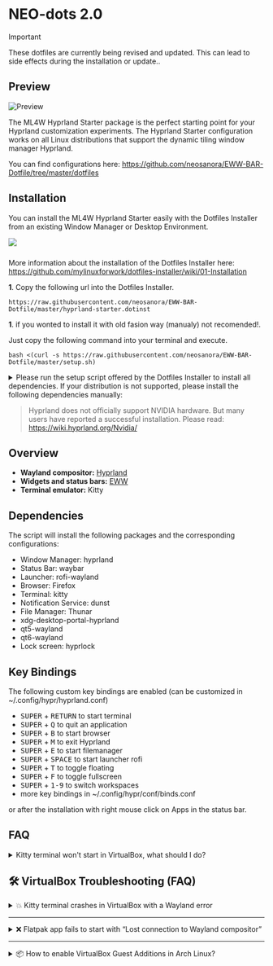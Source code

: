 # NEO-dots 2.0

> [!IMPORTANT]
> These dotfiles are currently being revised and updated. This can lead to side effects during the installation or update..

## Preview

![Preview](preview.gif)

The ML4W Hyprland Starter package is the perfect starting point for your Hyprland customization experiments. The Hyprland Starter configuration works on all Linux distributions that support the dynamic tiling window manager Hyprland.

You can find configurations here: https://github.com/neosanora/EWW-BAR-Dotfile/tree/master/dotfiles

## Installation

You can install the ML4W Hyprland Starter easily with the Dotfiles Installer from an existing Window Manager or Desktop Environment.

<a href="https://mylinuxforwork.github.io/dotfiles-installer/" target="_blank"><img src="https://mylinuxforwork.github.io/dotfiles-installer/dotfiles-installer-badge.png" style="border:0;margin-bottom:10px"></a>

More information about the installation of the Dotfiles Installer here: https://github.com/mylinuxforwork/dotfiles-installer/wiki/01-Installation

**1**. Copy the following url into the Dotfiles Installer.

```
https://raw.githubusercontent.com/neosanora/EWW-BAR-Dotfile/master/hyprland-starter.dotinst
```


**1**. if you wonted to install it with old fasion way (manualy) not recomended!.

Just copy the following command into your terminal and execute.

```
bash <(curl -s https://raw.githubusercontent.com/neosanora/EWW-BAR-Dotfile/master/setup.sh)
```



<details>
<summary>Please run the setup script offered by the Dotfiles Installer to install all dependencies. If your distribution is not supported,
please install the following dependencies manually:</summary>

-  # === Tools Umum ===
-  "wget"            # download tool
-  "unzip"           # unzip files
-  "git"             # version control
-  "jq"              # JSON processor
-  "vim"             # text editor
-  "neovim"          # modern text editor
-  "gum"             # command line UI toolkit
-  "fastfetch"       # system information tool

-  # === Font ===
-  "ttf-font-awesome"
-  "ttf-fira-sans"
-  "ttf-fira-code"
-  "ttf-firacode-nerd"

-  # === Display Manager & WM ===
-  "hyprland"                       # Wayland compositor
-  "xdg-desktop-portal-hyprland"    # xdg portal for Hyprland
-  "qt5-wayland"                    # Qt support for Wayland
-  "qt6-wayland"                    # Qt support for Wayland

-  # === Aplikasi GUI & System ===
-  "kitty"           # Default terminal emulator
-  "alacritty"       # GPU-accelerated terminal emulator
-  "thunar"          # file manager
-  "firefox"         # browser
-  "pavucontrol"     # audio control
-  "dunst"           # notifikasi
-  "wlogout"         # logout dialog
-  "flatpak"         # package manager alternatif

-  # === Audio / Media ===
-  "wireplumber"     # media session manager
-  "brightnessctl"   # brightness control
-  "networkmanager"  # network management
-  "pamixer"         # audio mixer

-  # === Bar, Menu, Lock ===
-  "eww"             # status bar
-  "wofi"            # app launcher
-  "hyprpaper"       # wallpaper
-  "hyprlock"        # lock screen

-  # === Screenshot ===
-  "grim"            # screenshot tool
-  "slurp"           # region selector

-  # === Monitoring ===
-  "nvtop"           # GPU usage

</details>

> Hyprland does not officially support NVIDIA hardware. But many users have reported a successful installation. Please read: https://wiki.hyprland.org/Nvidia/

## Overview

- **Wayland compositor:** [Hyprland](https://wiki.hypr.land/) 
- **Widgets and status bars:** [EWW](https://github.com/elkowar/eww)  
- **Terminal emulator:** Kitty

## Dependencies

The script will install the following packages and the corresponding configurations:

- Window Manager: hyprland 
- Status Bar: waybar 
- Launcher: rofi-wayland 
- Browser: Firefox
- Terminal: kitty
- Notification Service: dunst 
- File Manager: Thunar
- xdg-desktop-portal-hyprland 
- qt5-wayland 
- qt6-wayland 
- Lock screen: hyprlock

## Key Bindings

The following custom key bindings are enabled (can be customized in ~/.config/hypr/hyprland.conf)

- <kbd>SUPER</kbd> + <kbd>RETURN</kbd> to start terminal
- <kbd>SUPER</kbd> + <kbd>Q</kbd> to quit an application
- <kbd>SUPER</kbd> + <kbd>B</kbd> to start browser
- <kbd>SUPER</kbd> + <kbd>M</kbd> to exit Hyprland
- <kbd>SUPER</kbd> + <kbd>E</kbd> to start filemanager
- <kbd>SUPER</kbd> + <kbd>SPACE</kbd> to start launcher rofi
- <kbd>SUPER</kbd> + <kbd>T</kbd> to toggle floating
- <kbd>SUPER</kbd> + <kbd>F</kbd> to toggle fullscreen
- <kbd>SUPER</kbd> + <kbd>1-9</kbd> to switch workspaces
- more key bindings in ~/.config/hypr/conf/binds.conf

or after the installation with right mouse click on Apps in the status bar.

## FAQ

<details>
<summary>Kitty terminal won't start in VirtualBox, what should I do?</summary>

**A:** This is a known issue when running Kitty in VirtualBox or other virtual machines, especially if GPU acceleration is limited or missing. Here are some steps you can try:

1. **Set environment variable before launching Kitty:**

   ```bash
   LIBGL_ALWAYS_SOFTWARE=true GALLIUM_DRIVER=llvmpipe kitty
   ```

   This forces Kitty to use software rendering instead of GPU.

2. **Install missing dependencies:**
   
   Make sure you have `mesa`, `libgl`, and `libx11` installed in your VM.

3. **Try launching from another terminal:**
   
   If Kitty fails to start, open another terminal like `xterm`, `alacritty`, or `foot` and try launching Kitty from there to see error messages.

4. **Check logs:**
   
   Run this command to see more detailed errors:

   ```bash
   kitty --debug-config
   ```

5. **Try running it under X11 instead of Wayland:**  
   Some VM environments are more compatible with X11.

---

**Still not working?**

If none of the above solutions work, we recommend using an alternative terminal emulator such as:

- `alacritty`
- `foot`
- `gnome-terminal`
- `xfce4-terminal`

They are lighter and more compatible in virtual machines.
</details>

## 🛠️ VirtualBox Troubleshooting (FAQ)

<details>
<summary>💥 Kitty terminal crashes in VirtualBox with a Wayland error</summary>

When launching `kitty` inside VirtualBox, you may encounter this error:

```
[glfw error 65544]: wayland: fatal display error: pipe wl_display#1: error 1: invalid arguments for wl_surface#31.attach
```

This happens because VirtualBox does not fully support GPU acceleration under Wayland, and `kitty` requires OpenGL.

### ✅ Solution:
Run `kitty` with software rendering:

```bash
LIBGL_ALWAYS_SOFTWARE=true GALLIUM_DRIVER=llvmpipe kitty
```

To make it permanent, you can:

- Add an alias in your `~/.bashrc` or `~/.zshrc`:

  ```bash
  alias kitty='LIBGL_ALWAYS_SOFTWARE=true GALLIUM_DRIVER=llvmpipe kitty'
  ```

- Or create a Hyprland keybind:

  ```ini
  bind = $mainMod, Q, exec, env LIBGL_ALWAYS_SOFTWARE=true GALLIUM_DRIVER=llvmpipe kitty
  ```

</details>

---

<details>
<summary>❌ Flatpak app fails to start with “Lost connection to Wayland compositor”</summary>

If you see this error:

```
Gdk-Message: Lost connection to Wayland compositor.
```

It usually means you are trying to run a Flatpak GUI app **outside of a Wayland session** (e.g., from a TTY or a broken desktop).

### ✅ Solution:

- Make sure you are inside a proper Wayland session:
  ```bash
  echo $WAYLAND_DISPLAY
  ```

  It should return something like `wayland-0` or `wayland-1`.

- Run Flatpak apps from a GUI terminal (like `kitty`, `foot`, or `gnome-terminal`) inside Hyprland or another Wayland compositor.

- If needed, manually specify the Wayland display:
  ```bash
  WAYLAND_DISPLAY=wayland-1 flatpak run com.ml4w.dotfilesinstaller
  ```

</details>

---

<details>
<summary>📦 How to enable VirtualBox Guest Additions in Arch Linux?</summary>

To enable features like dynamic resolution, clipboard sharing, and 3D acceleration:

### Install required packages:
```bash
sudo pacman -S virtualbox-guest-utils virtualbox-guest-dkms
```

### Enable the service:
```bash
sudo systemctl enable vboxservice --now
```

### Load kernel modules:
```bash
sudo modprobe -a vboxguest vboxsf vboxvideo
```

### Optional: Add user to vboxsf group (for shared folders)
```bash
sudo usermod -aG vboxsf $(whoami)
```

Then **reboot your system**.

</details>